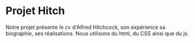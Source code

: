 # Projet Hitch
Notre projet présente le cv d'Alfred Hitchcock, son expérience sa biographie, ses réalisations.
Nous utilisons du html, du CSS ainsi que du js.
